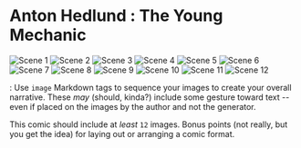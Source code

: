 # Anton Hedlund : The Young Mechanic



![Scene 1](../src/img/story_image_1.png)
![Scene 2](../src/img/story_image_2.png)
![Scene 3](../src/img/story_image_3.png)
![Scene 4](../src/img/story_image_4.png)
![Scene 5](../src/img/story_image_5.png)
![Scene 6](../src/img/story_image_6.png)
![Scene 7](../src/img/story_image_7.png)
![Scene 8](../src/img/story_image_8.png)
![Scene 9](../src/img/story_image_9.png)
![Scene 10](../src/img/story_image_10.png)
![Scene 11](../src/img/story_image_11.png)
![Scene 12](../src/img/story_image_12.png)

: Use `image` Markdown tags to sequence your images to create
your overall narrative. These _may_ (should, kinda?) include some
gesture toward text -- even if placed on the images by the author
and not the generator.

This comic should include at _least_ `12` images. Bonus points (not
really, but you get the idea) for laying out or arranging a comic
format.
